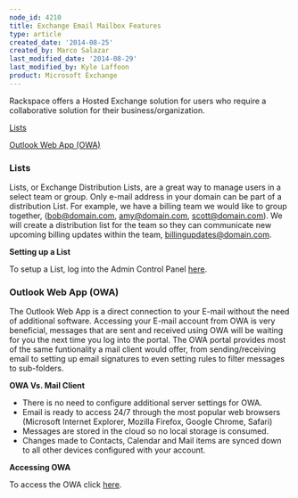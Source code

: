 ```yaml
---
node_id: 4210
title: Exchange Email Mailbox Features
type: article
created_date: '2014-08-25'
created_by: Marco Salazar
last_modified_date: '2014-08-29'
last_modified_by: Kyle Laffoon
product: Microsoft Exchange
---
```


Rackspace offers a Hosted Exchange solution for users who require a
collaborative solution for their business/organization.

<div>

[Lists](lists)

</div>

<div>

[Outlook Web App (OWA)](#owa)

</div>

<div>



</div>

### Lists

Lists, or Exchange Distribution Lists, are a great way to manage users
in a select team or group. Only e-mail address in your domain can be
part of a distribution List. For example, we have a billing team we
would like to group together, (bob@domain.com, amy@domain.com,
scott@domain.com). We will create a distribution list for the team so
they can communicate new upcoming billing updates within the team,
billingupdates@domain.com.

**Setting up a List**

To setup a List, log into the Admin Control Panel
[here](https://cp.rackspace.com/Exchange/Mail/Lists/ "here").[
](https://cp.rackspace.com/EmailHosting/Mail/GroupLists "here")



### **Outlook Web App (OWA)**

The Outlook Web App is a direct connection to your E-mail without the
need of additional software. Accessing your E-mail account from OWA is
very beneficial, messages that are sent and received using OWA will be
waiting for you the next time you log into the portal. The OWA portal
provides most of the same funtionality a mail client would offer, from
sending/receiving email to setting up email signatures to even setting
rules to filter messages to sub-folders.

**OWA Vs. Mail Client**

-   There is no need to configure additional server settings for OWA.
-   Email is ready to access 24/7 through the most popular web browsers
    (Microsoft Internet Explorer, Mozilla Firefox, Google
    Chrome, Safari)
-   Messages are stored in the cloud so no local storage is consumed.
-   Changes made to Contacts, Calendar and Mail items are synced down to
    all other devices configured with your account.

**Accessing OWA**

To access the OWA click [here](https://apps.rackspace.com "here").

